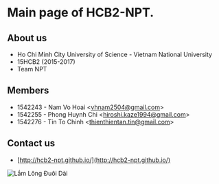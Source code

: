 # Main page of HCB2-NPT.

## About us
* Ho Chi Minh City University of Science - Vietnam National University
* 15HCB2 (2015-2017)
* Team NPT

## Members
* 1542243 - Nam Vo Hoai <<vhnam2504@gmail.com>>
* 1542255 - Phong Huynh Chi <<hiroshi.kaze1994@gmail.com>>
* 1542276 - Tin To Chinh <<thienthientan.tin@gmail.com>>

## Contact us
* [http://hcb2-npt.github.io/](http://hcb2-npt.github.io/)

![Lắm Lông Đuôi Dài](https://avatars2.githubusercontent.com/u/18239762?v=3&s=200)
